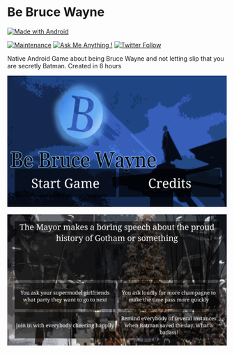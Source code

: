 # Be Bruce Wayne

[![Made with Android](https://img.shields.io/badge/Made_with-Android-a4c639.svg?logo=android&style=popout)](https://developer.android.com/studio/)

[![Maintenance](https://img.shields.io/badge/Maintained%3F-no-red.svg)](https://bitbucket.org/lbesson/ansi-colors) [![Ask Me Anything !](https://img.shields.io/badge/Ask%20me-anything-1abc9c.svg)](http://www.matthiaszarzecki.com) [![Twitter Follow](https://img.shields.io/twitter/follow/icarustyler.svg?style=social&label=Follow)](https://twitter.com/IcarusTyler)

Native Android Game about being Bruce Wayne and not letting slip that you are secretly Batman. Created in 8 hours

![Screenshot](be_bruce_wayne_01.png)

![Screenshot](be_bruce_wayne_06.png)
